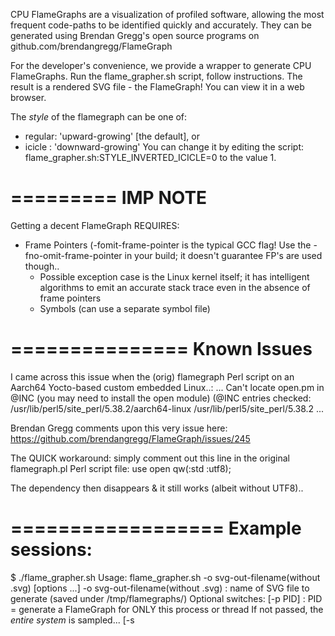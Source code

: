 CPU FlameGraphs are a visualization of profiled software, allowing the most
frequent code-paths to be identified quickly and accurately. They can be
generated using Brendan Gregg's open source programs on
github.com/brendangregg/FlameGraph

For the developer's convenience, we provide a wrapper to generate CPU FlameGraphs.
Run the flame_grapher.sh script, follow instructions.
The result is a rendered SVG file - the FlameGraph!
You can view it in a web browser.

The *style* of the flamegraph can be one of:
- regular: 'upward-growing' [the default], or
- icicle : 'downward-growing'
You can change it by editing the script:
flame_grapher.sh:STYLE_INVERTED_ICICLE=0  to the value 1.

=========
IMP NOTE
=========
Getting a decent FlameGraph REQUIRES:
- Frame Pointers (-fomit-frame-pointer is the typical GCC flag!
    Use the -fno-omit-frame-pointer in your build; it doesn't guarantee FP's
    are used though..
  - Possible exception case is the Linux kernel itself; it has intelligent
    algorithms to emit an accurate stack trace even in the absence of frame pointers
  - Symbols (can use a separate symbol file)


===============
Known Issues
===============
I came across this issue when the (orig) flamegraph Perl script on an Aarch64
Yocto-based custom embedded Linux..:
...
Can't locate open.pm in @INC (you may need to install the open module) (@INC entries checked: /usr/lib/perl5/site_perl/5.38.2/aarch64-linux /usr/lib/perl5/site_perl/5.38.2 ...

Brendan Gregg comments upon this very issue here:
https://github.com/brendangregg/FlameGraph/issues/245

The QUICK workaround:
simply comment out this line in the original flamegraph.pl Perl script file:
use open qw(:std :utf8);

The dependency then disappears & it still works (albeit without UTF8)..


==================
Example sessions:
==================

$ ./flame_grapher.sh 
Usage: flame_grapher.sh -o svg-out-filename(without .svg) [options ...]
  -o svg-out-filename(without .svg) : name of SVG file to generate (saved under /tmp/flamegraphs/)
Optional switches:
 [-p PID]     : PID = generate a FlameGraph for ONLY this process or thread
                 If not passed, the *entire system* is sampled...
 [-s <style>] : normal = draw the stack frames growing upward   [default]
                icicle = draw the stack frames growing downward
 [-t <type>]  : graph  = produce a flame graph (X axis is NOT time, merges stacks) [default]
                   Good for performance outliers (who's eating CPU? using max stack?); works well for multi-threaded apps
                chart  = produce a flame chart (sort by time, do not merge stacks)
                   Good for seeing all calls; works well for single-threaded apps
 [-f <freq>]  : frequency (HZ) to have perf sample the system/process at [default=99]
                      Too high a value here can cause issues
 -h|-?        : show this help screen.

Note that the FlameGraph SVG (and perf.data file) are stored in the volatile /tmp/flamegraphs dir;
copy them to a non-volatile location to save them.
$ 


1. Capturing a FlameGraph of a system-wide trace
------------------------------------------------
$ ./flame_grapher.sh sys1
### flame_grapher.sh: recording samples system-wide now...Press ^C to stop...
^C[ perf record: Woken up 120 times to write data ]
[ perf record: Captured and wrote 50.111 MB perf.data (6537 samples) ]

2flameg.sh: Working ... generating SVG file "/tmp/flamegraphs/sys1/sys1.svg"...
addr2line: DWARF error: section .debug_info is larger than its filesize! (0x93ef57 vs 0x530ea0)

[...]
-rw-rw-r-- 1 kaiwan kaiwan 2.3M Jun 23 18:09 /tmp/flamegraphs/sys1/sys1.svg

View the above SVG file in your web browser to see and zoom into the CPU FlameGraph.
$ 


2. Capturing a FlameGraph of a particular process trace (VirtualBox)
--------------------------------------------------------------------
$ ./flame_grapher.sh -p 991798 -o vbox1
### flame_grapher.sh: recording samples on process PID 991798 now... Press ^C to stop...
^C[ perf record: Woken up 14 times to write data ]
[ perf record: Captured and wrote 5.476 MB perf.data (644 samples) ]

2flameg.sh: Working ... generating SVG file "/tmp/flamegraphs/vbox1/vbox1.svg"...
addr2line: DWARF error: section .debug_info is larger than its filesize! (0x93ef57 vs 0x530ea0)
[...]
-rw-rw-r-- 1 kaiwan kaiwan 264K Jun 23 18:18 /tmp/flamegraphs/vbox1/vbox1.svg

View the above SVG file in your web browser to see and zoom into the CPU FlameGraph.
$ 
